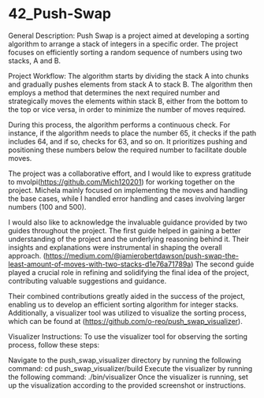 # 42_Push-Swap

General Description:
Push Swap is a project aimed at developing a sorting algorithm to arrange a stack of integers in a specific order. The project focuses on efficiently sorting a random sequence of numbers using two stacks, A and B.

Project Workflow:
The algorithm starts by dividing the stack A into chunks and gradually pushes elements from stack A to stack B. The algorithm then employs a method that determines the next required number and strategically moves the elements within stack B, either from the bottom to the top or vice versa, in order to minimize the number of moves required.

During this process, the algorithm performs a continuous check. For instance, if the algorithm needs to place the number 65, it checks if the path includes 64, and if so, checks for 63, and so on. It prioritizes pushing and positioning these numbers below the required number to facilitate double moves.

The project was a collaborative effort, and I would like to express gratitude to mvolpi(https://github.com/Mich120201) for working together on the project. Michela mainly focused on implementing the moves and handling the base cases, while I handled error handling and cases involving larger numbers (100 and 500).

I would also like to acknowledge the invaluable guidance provided by two guides throughout the project. The first guide helped in gaining a better understanding of the project and the underlying reasoning behind it. Their insights and explanations were instrumental in shaping the overall approach.
(https://medium.com/@jamierobertdawson/push-swap-the-least-amount-of-moves-with-two-stacks-d1e76a71789a)
The second guide played a crucial role in refining and solidifying the final idea of the project, contributing valuable suggestions and guidance.

Their combined contributions greatly aided in the success of the project, enabling us to develop an efficient sorting algorithm for integer stacks. Additionally, a visualizer tool was utilized to visualize the sorting process, which can be found at (https://github.com/o-reo/push_swap_visualizer).

Visualizer Instructions:
To use the visualizer tool for observing the sorting process, follow these steps:

Navigate to the push_swap_visualizer directory by running the following command:
cd push_swap_visualizer/build
Execute the visualizer by running the following command:
./bin/visualizer
Once the visualizer is running, set up the visualization according to the provided screenshot or instructions.

